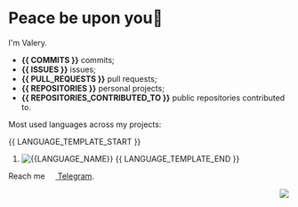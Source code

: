 # Peace be upon you👋 

I'm Valery.

- **{{ COMMITS }}** commits;
- **{{ ISSUES }}** issues;
- **{{ PULL_REQUESTS }}** pull requests;
- **{{ REPOSITORIES }}** personal projects;
- **{{ REPOSITORIES_CONTRIBUTED_TO }}** public repositories contributed to.

Most used languages across my projects:

{{ LANGUAGE_TEMPLATE_START }}
1. ![{{LANGUAGE_NAME}}](https://img.shields.io/static/v1?style=flat&label=%E2%A0%80&color=555&labelColor={{LANGUAGE_COLOR:uri}}&message={{LANGUAGE_NAME:uri}}%EF%B8%B1{{LANGUAGE_PERCENT:uri}}%25)
{{ LANGUAGE_TEMPLATE_END }}

Reach me [<img align="center" width="15px" src="https://cdn.svarun.dev/social/telegram.svg"/> Telegram](https://t.me/ValerianaOfficinalis). <p align="right">![](https://komarev.com/ghpvc/?username=ValeryVerkhoturov&style=flat)</p>
